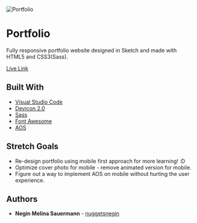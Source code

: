 
![Portfolio](https://i.imgur.com/jbyuzdu.jpg)
# Portfolio
Fully responsive portfolio website designed in Sketch and made with HTML5 and CSS3(Sass).

[Live Link](https://negi.dev)

## Built With

* [Visual Studio Code](https://code.visualstudio.com/) 
* [Devicon 2.0](https://konpa.github.io/devicon/)
* [Sass](https://sass-lang.com/)
* [Font Awesome](https://animista.net/)
* [AOS](https://michalsnik.github.io/aos/)



## Stretch Goals
* Re-design portfolio using mobile first approach for more learning! :D
* Optimize cover photo for mobile - remove animated version for mobile.
* Figure out a way to implement AOS on mobile without hurting the user experience.

## Authors

* **Negin Melina Sauermann** - [nuggetsnegin](https://github.com/nuggetsnegin)
